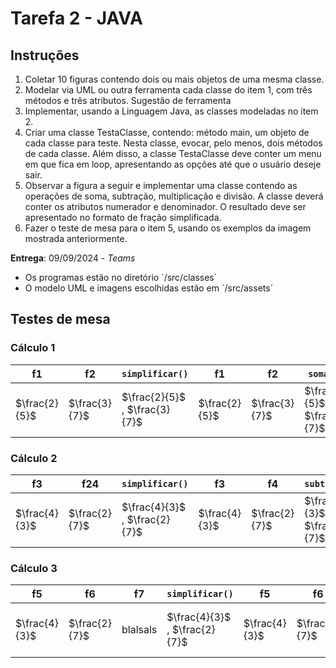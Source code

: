 # Tarefa 2 - JAVA

## Instruções
1. Coletar 10 figuras contendo dois ou mais objetos de uma mesma classe. 
2. Modelar via UML ou outra ferramenta cada classe do item 1, com três métodos e três atributos. Sugestão de ferramenta
3. Implementar, usando a Linguagem Java, as classes modeladas no item 2.
4. Criar uma classe TestaClasse, contendo: método main,  um objeto de cada classe para teste.  Nesta classe, evocar, pelo menos, dois métodos de cada classe. Além disso, a classe TestaClasse deve conter um menu em que fica em loop, apresentando as opções até que o usuário deseje sair.
5. Observar a figura a seguir e implementar uma classe contendo as operações de soma, subtração, multiplicação e divisão. A classe deverá conter os atributos numerador e denominador. O resultado deve ser apresentado no formato de fração simplificada.
6. Fazer o teste de mesa para o item 5, usando os exemplos da imagem mostrada anteriormente.


**Entrega**: 09/09/2024 - _Teams_

- Os programas estão no diretório ´/src/classes´
- O modelo UML e imagens escolhidas estão em ´/src/assets´

  
## Testes de mesa

### Cálculo 1

   | f1 | f2 | `simplificar()` | f1  | f2 | `somar()` | Saída | 
   | ----- | ---- | --------------------------- | ----- | ----- | ----- | ----- |
   | $\frac{2}{5}$     | $\frac{3}{7}$   | $\frac{2}{5}$  , $\frac{3}{7}$ |  $\frac{2}{5}$  | $\frac{3}{7}$  | $\frac{2}{5}$  + $\frac{3}{7}$ | $\frac{29}{35}$ |

### Cálculo 2

   | f3 | f24 | `simplificar()` | f3  | f4 | `subtrair()` | Saída | 
   | ----- | ---- | --------------------------- | ----- | ----- | ----- | ----- |
   | $\frac{4}{3}$     | $\frac{2}{7}$   | $\frac{4}{3}$  , $\frac{2}{7}$ |  $\frac{4}{3}$  | $\frac{2}{7}$  | $\frac{4}{3}$  - $\frac{2}{7}$ | $\frac{22}{21}$ |

### Cálculo 3

   | f5 | f6 | f7 | `simplificar()` | f5  | f6 | f7 | `somar()` | Saída | 
   | ----- | ---- | ---- | --------------------------- | ----- | ---- |----- | ----- | ----- |
   | $\frac{4}{3}$     | $\frac{2}{7}$   | blalsals | $\frac{4}{3}$  , $\frac{2}{7}$ |  $\frac{4}{3}$  | $\frac{2}{7}$  | f7 | $\frac{4}{3}$  + $\frac{2}{7}$ | $\frac{22}{21}$ |   



   
  

